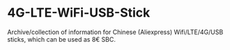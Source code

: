 # 4G-LTE-WiFi-USB-Stick
Archive/collection of information for Chinese (Aliexpress) Wifi/LTE/4G/USB sticks, which can be used as 8€ SBC.
